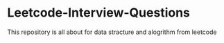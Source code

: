 # Leetcode-Interview-Questions
This repository is all about for data stracture and alogrithm from leetcode
